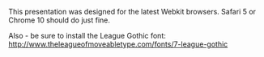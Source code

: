This presentation was designed for the latest Webkit browsers. Safari 5 or Chrome 10 should do just fine. 

Also - be sure to install the League Gothic font: http://www.theleagueofmoveabletype.com/fonts/7-league-gothic
